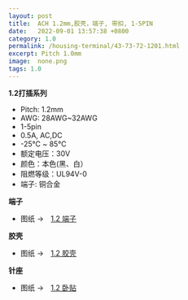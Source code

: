 ```yaml
---
layout: post
title:  ACH 1.2mm,胶壳，端子, 带扣, 1-5PIN
date:   2022-09-01 13:57:38 +0800
category: 1.0
permalink: /housing-terminal/43-73-72-1201.html
excerpt: Pitch 1.0mm
image:  none.png
tags: 1.0
---
```



__1.2打插系列__


* Pitch: 1.2mm
* AWG: 28AWG~32AWG
* 1-5pin
* 0.5A, AC,DC
* -25℃ ~ 85℃
* 额定电压：30V
* 颜色：本色(黑、白）
* 阻燃等级：UL94V-0
* 端子: 铜合金

__端子__

* 图纸 →　[1.2 端子](/assets/2022/72-1201-T-JST-XES.pdf)

__胶壳__

* 图纸 →　[1.2 胶壳](/assets/2022/73-1201-H-JST-XES.pdf)

__针座__

* 图纸 →　[1.2 卧贴](/assets/2022/43-1201-JST-XES.pdf)